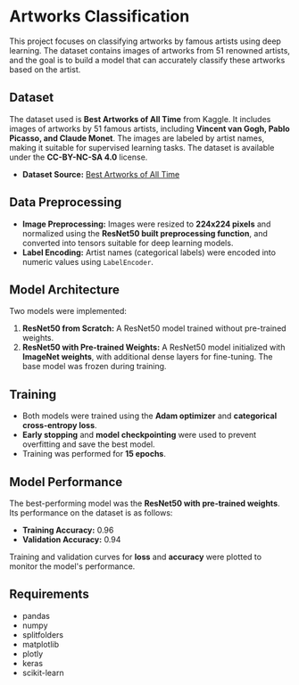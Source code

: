 # Artworks Classification

This project focuses on classifying artworks by famous artists using deep learning. The dataset contains images of artworks from 51 renowned artists, and the goal is to build a model that can accurately classify these artworks based on the artist.

## Dataset

The dataset used is **Best Artworks of All Time** from Kaggle. It includes images of artworks by 51 famous artists, including **Vincent van Gogh, Pablo Picasso, and Claude Monet**. The images are labeled by artist names, making it suitable for supervised learning tasks. The dataset is available under the **CC-BY-NC-SA 4.0** license.

- **Dataset Source:** [Best Artworks of All Time](https://www.kaggle.com/datasets/ikarus777/best-artworks-of-all-time)

## Data Preprocessing

- **Image Preprocessing:** Images were resized to **224x224 pixels** and normalized using the **ResNet50 built preprocessing function**, and converted into tensors suitable for deep learning models.  
- **Label Encoding:** Artist names (categorical labels) were encoded into numeric values using `LabelEncoder`.  

## Model Architecture

Two models were implemented:

1. **ResNet50 from Scratch:** A ResNet50 model trained without pre-trained weights.  
2. **ResNet50 with Pre-trained Weights:** A ResNet50 model initialized with **ImageNet weights**, with additional dense layers for fine-tuning. The base model was frozen during training.  

## Training

- Both models were trained using the **Adam optimizer** and **categorical cross-entropy loss**.  
- **Early stopping** and **model checkpointing** were used to prevent overfitting and save the best model.  
- Training was performed for **15 epochs**.  

## Model Performance

The best-performing model was the **ResNet50 with pre-trained weights**. Its performance on the dataset is as follows:

- **Training Accuracy:** 0.96  
- **Validation Accuracy:** 0.94 

Training and validation curves for **loss** and **accuracy** were plotted to monitor the model's performance.

## Requirements

*   pandas
*   numpy
*   splitfolders
*   matplotlib
*   plotly
*   keras
*   scikit-learn
